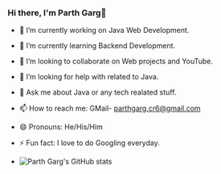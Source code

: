 ### Hi there, I'm Parth Garg👋
- 🔭 I’m currently working on Java Web Development.
- 🌱 I’m currently learning Backend Development.
- 👯 I’m looking to collaborate on Web projects and YouTube.
- 🤔 I’m looking for help with related to Java.
- 💬 Ask me about Java or any tech realated stuff.
- 📫 How to reach me: GMail- parthgarg.cr6@gmail.com
- 😄 Pronouns: He/His/Him
- ⚡ Fun fact: I love to do Googling everyday.
 
- ![Parth Garg's GitHub stats](https://github-readme-stats.vercel.app/api?username=parth2609&show_icons=true&theme=radical)

